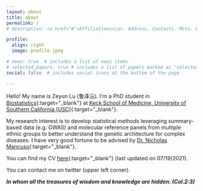```yaml
---
layout: about
title: about
permalink: /
# description: <a href="#">Affiliations</a>. Address. Contacts. Moto. Etc.

profile:
  align: right
  image: profile.jpeg

# news: true  # includes a list of news items
# selected_papers: true # includes a list of papers marked as "selected={true}"
social: false  # includes social icons at the bottom of the page

---
```


Hello! My name is Zeyun Lu (鲁泽沄). I'm a PhD student in [Biostatistics](https://preventivemedicine.usc.edu/divisions/biostatistics/graduate-programs-in-biostatistics-epidemiology/){:target="_blank"} at [Keck School of Medicine, University of Southern California (USC)](https://keck.usc.edu/){:target="_blank"}.

My research interest is to develop statistical methods leveraging summary-based data (e.g. GWAS) and molecular reference panels from multiple ethnic groups to better understand the genetic architecture for complex diseases. I have very good fortune to be advised by [Dr. Nicholas Mancuso](https://www.mancusolab.com/){:target="_blank"}.

You can find my CV [here](./assets/pdf/Lu_Zeyun_CV.pdf){:target="_blank"} (last updated on 07/19/2021).

You can contact me on twitter (upper left corner).

***In whom all the treasures of wisdom and knowledge are hidden. (Col.2:3)***
